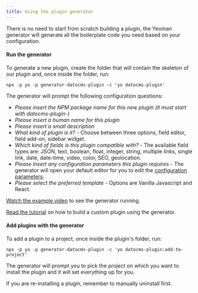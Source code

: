 ```yaml
---
title: Using the plugin generator
---
```


There is no need to start from scratch building a plugin, the Yeoman generator will generate all the boilerplate code you need based on your configuration.

#### Run the generator

To generate a new plugin, create the folder that will contain the skeleton of our plugin and, once inside the folder, run:

```
npx -p yo -p generator-datocms-plugin -c 'yo datocms-plugin'
```

The generator will prompt the following configuration questions:

- *Please insert the NPM package name for this new plugin (it must start with datocms-plugin-)*
- *Please insert a human name for this plugin*
- *Please insert a small description*
- *What kind of plugin is it?* - Choose between three options, field editor, field add-on, sidebar widget.
- *Which kind of fields is this plugin compatible with?* - The available field types are:
  JSON, text, boolean, float, integer, string, multiple links, single link, date, date-time, video, color, SEO, geolocation.
- *Please insert any configuration parameters this plugin requires* - The generator will open your default editor for you to edit the [configuration parameters](https://www.datocms.com/docs/plugins/creating-a-new-plugin/#configuration-parameters).
- *Please select the preferred template* - Options are Vanilla Javascript and React.

[Watch the example video](https://vimeo.com/301886498#at=0) to see the generator running.

[Read the tutorial](https://www.datocms.com/blog/how-to-create-an-inverse-relations-plugin) on how to build a custom plugin using the generator.


#### Add plugins with the generator

To add a plugin to a project, once inside the plugin's folder, run:

```
npx -p yo -p generator-datocms-plugin -c 'yo datocms-plugin:add-to-project'
```

The generator will prompt you to pick the project on which you want to install the plugin and it will set everything up for you.

If you are re-installing a plugin, remember to manually uninstall first.
